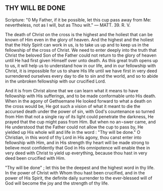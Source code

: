 ## THY WILL BE DONE ##

Scripture: "0 My Father, if it be possible, let this cup pass away from Me: nevertheless, not as I will, but as Thou wilt." — MATT. 39. R. V.



The death of Christ on the cross is the highest and the holiest that can be known of Him even in the glory of heaven. And the highest and the holiest that the Holy Spirit can work in us, is to take us up and to keep us in the fellowship of the cross of Christ. We need to enter deeply into the truth that Christ the beloved Son of the Father could not return to the glory of heaven until He had first given Himself over unto death. As this great truth opens up to us, it will help us to understand how in our life, and in our fellowship with Christ, it is impossible for us to share His life until we have first in very deed surrendered ourselves every day to die to sin and the world, and so to abide in the unbroken fellowship with our crucified Lord.



And it is from Christ alone that we can learn what it means to have fellowship with His sufferings, and to be made conformable unto His death. When in the agony of Gethsemane He looked forward to what a death on the cross would be, He got such a vision of what it meant to die the accursed death under the power of sin, with God's countenance so turned from Him that not a single ray of its light could penetrate the darkness, He prayed that the cup might pass from Him. But when no an¬swer came, and He understood that the Father could not allow the cup to pass by, He yielded up His whole will and life in the word : "Thy will be done." O Christian, in this word of thy Lord in His agony, thou canst enter into fellowship with Him, and in His strength thy heart will be made strong to believe most confidently that God in His omnipotence will enable thee in very deed with Christ to yield up everything, because thou hast in very deed been crucified with Him.



"Thy will be done" ; let this be the deepest and the highest word in thy life. In the power of Christ with Whom thou hast been crucified, and in the power of His Spirit, the definite daily surrender to the ever-blessed will of God will become the joy and the strength of thy life.

